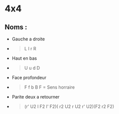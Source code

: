 # 4x4
## Noms :
* Gauche a droite 
 * > L l r R
* Haut en bas
 * > U u d D
* Face profondeur 
 * > F f b B
F = Sens horraire 


* Parite deux a retourner 
 * > (r' U2 l F2 l' F2)( r2 U2 r U2 r' U2)(F2 r2 F2)
